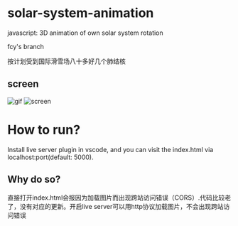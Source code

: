# solar-system-animation
javascript: 3D animation of own solar system rotation

fcy's branch

按计划受到国际滑雪场八十多好几个肺结核

## screen
![gif](https://raw.githubusercontent.com/reger-men/solar-system-animation/master/SolarSystem/assets/gif.gif)
![screen](https://cloud.githubusercontent.com/assets/8779942/26289247/a4247826-3e9e-11e7-9596-af62e4df2b44.png)

# How to run?
Install live server plugin in vscode, and you can visit the index.html via localhost:port(default: 5000).
## Why do so?
直接打开index.html会报因为加载图片而出现跨站访问错误（CORS）.代码比较老了，没有对应的更新。开启live server可以用http协议加载图片，不会出现跨站访问错误
